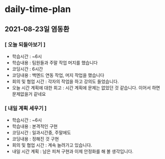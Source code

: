 # daily-time-plan
## 2021-08-23일 염동환

### [ 오늘 되돌아보기 ]

* 학습시간 :  ~6시
* 학습내용 : 팀원들과 주말 작업 머지를 했습니다
* 코딩시간 : 6시간
* 코딩내용 : 백엔드 연동 작업, 머지 작업을 했습니다
* 회의 및 협업 시간 : 각자의 작업을 하고 강의도 들었습니다.
* 오늘 시간 계획에 대한 회고 : 시간 계획에 문제는 없었던 것 같습니다. 이어서 하면 문제없을거 같네요




### [ 내일 계획 세우기 ]

* 학습시간 :  ~6시
* 학습내용 : 본격적인 구현
* 코딩시간 : 일과시간중, 주말에도
* 코딩내용 : 정해진 것 구현
* 회의 및 협업 시간 : 계속 늘려가고 있습니다.
* 내일 시간 계획 : 남은 피쳐 구현과 이제 안정화를 해 볼 생각입니다.

